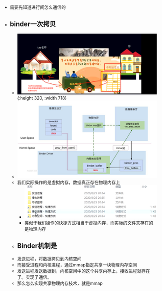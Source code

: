 - 需要先知道进行间怎么通信的
- ## binder一次拷贝
	- ![image.png](../assets/image_1688272914814_0.png){:height 320, :width 718}
	- ![image.png](../assets/image_1688279612222_0.png)
	- 我们实际操作的是虚拟内存，数据真正存在物理内存上
		- ![image.png](../assets/image_1688279690761_0.png)
		- 类似于我们操作的快捷方式相当于虚拟内存，而实际的文件夹存在的是物理内存
	- ## Binder机制是
	- 发送进程，将数据拷贝到内核空间
	- 而接受进程和内核进程，通过mmap指定共享一块物理内存空间
	- 发送进程发送数据到，内核空间中的这个共享内存上，接收进程就存在了。实现了通信。
	- 那么怎么实现共享物理内存技术，就是mmap